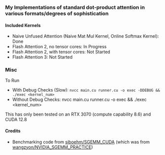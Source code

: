 ### My Implementations of standard dot-product attention in various formats/degrees of sophistication

#### Included Kernels
- Naive Unfused Attention (Naive Mat Mul Kernel, Online Softmax Kernel): Done
- Flash Attention 2, no tensor cores: In Progress
- Flash Attention 2, with tensor cores: Not Started
- Flash Attention 3: Not Started

### Misc

To Run
- With Debug Checks (Slow): `nvcc main.cu runner.cu -o exec -DDEBUG && ./exec <kernel_num>`
- Without Debug Checks: nvcc main.cu runner.cu -o exec && ./exec <kernel_num>

This has only been tested on an RTX 3070 (compute capability 8.6) and CUDA 12.8

#### Credits
- Benchmarking code from [siboehm/SGEMM_CUDA](https://github.com/siboehm/SGEMM_CUDA) (which was from [wangzyon/NVIDIA_SGEMM_PRACTICE](https://github.com/wangzyon/NVIDIA_SGEMM_PRACTICE))

